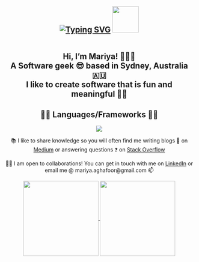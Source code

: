 <h2 align= "center"><a href="https://git.io/typing-svg"><img src="https://readme-typing-svg.demolab.com?font=Fira+Code&weight=2000&size=24&pause=1000&center=true&vCenter=true&random=false&width=516&height=57&lines=Nice+to+meet+you+where+you've+been%3F" alt="Typing SVG" /></a>
 <span id="header" align="center">
  <img src="https://media.giphy.com/media/M9gbBd9nbDrOTu1Mqx/giphy.gif" width="70"/>
</span>
 
 <br> Hi, I’m Mariya! 👩🏻‍💻 
<br> A Software geek 😎 based in Sydney, Australia 🇦🇺 
<br> I like to create software  that is fun and meaningful 💃🏻</h2>

<h2 align= "center">🤟🏽 Languages/Frameworks 🤟🏽</h2> 
 <p align="center">
  <a href="https://skillicons.dev">
    <img src="https://skillicons.dev/icons?i=html,css,js,react,next,python,java,spring,nest,mysql&theme=dark" />
  </a>
</p>

<p align= "center"><span> 📚 I like to share knowledge so you will often find me writing blogs 📰 on </span><span><a href="https://medium.com/@mariya.aghafoor">Medium</a></span><span> or answering questions ❓ on </span><span><a href="https://stackoverflow.com/users/23063247/mariya">Stack Overflow</a></span></p>


<p align= "center"><span align= "center">🤝🏽 I am open to collaborations! You can get in touch with me on </span><span><a href="https://www.linkedin.com/in/mariya-abdul-ghafoor/">LinkedIn</a></span><span> or email me @ mariya.aghafoor@gmail.com  📫 </span></p>

<p align= "center">
<a href="https://github.com/anuraghazra/github-readme-stats">
  <img height=200 align="center" src="https://github-readme-stats.vercel.app/api?username=Mariya-ghafoor&rank_icon=github&show_icons=true&theme=cobalt&show=reviews,prs_merged_percentage&hide=stars,contribs,issues&custom_title=My+GitHub+stats!" />
</a>
<a href="https://github.com/anuraghazra/convoychat">
  <img height=200 align="center" src="https://github-readme-stats.vercel.app/api/top-langs?username=Mariya-ghafoor&layout=compact&langs_count=8&card_width=320&theme=cobalt" />
</a></p>

